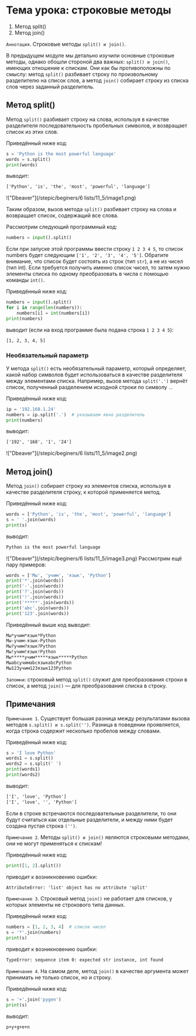 # Тема урока: строковые методы

1. Метод split()
2. Метод join()

`Аннотация`. Строковые методы `split() и join()`.

В предыдущем модуле мы детально изучили основные строковые методы, однако обошли стороной два важных:
`split() и join()`,
имеющих отношение к спискам. Они как бы противоположны по смыслу: метод `split()` разбивает строку по произвольному
разделителю на список слов, а метод `join()` собирает строку из списка слов через заданный разделитель.

## Метод split()

Метод `split()` разбивает строку на слова, используя в качестве разделителя последовательность пробельных символов, и
возвращает список из этих слов.

Приведённый ниже код:

```python
s = 'Python is the most powerful language'
words = s.split()
print(words)
```

выводит:

```html
['Python', 'is', 'the', 'most', 'powerful', 'language']
```

!["Dbeaver"](/stepic/beginers/6 lists/11_5/image1.png)

Таким образом, вызов метода `split()` разбивает строку на слова и возвращает список, содержащий все слова.

Рассмотрим следующий программный код:

```python
numbers = input().split()
```

Если при запуске этой программы ввести строку `1 2 3 4 5`, то список numbers будет следующим
`['1', '2', '3', '4', '5']`.
Обратите внимание, что список будет состоять из строк (тип `str`), а не из чисел (тип int). Если требуется получить
именно
список чисел, то затем нужно элементы списка по одному преобразовать в числа с помощью команды `int()`.

Приведённый ниже код:

```python
numbers = input().split()
for i in range(len(numbers)):
    numbers[i] = int(numbers[i])
print(numbers)
```

выводит (если на вход программе была подана строка `1 2 3 4 5`):

```html
[1, 2, 3, 4, 5]
```

### Необязательный параметр

У метода `split()` есть необязательный параметр, который определяет, какой набор символов будет использоваться в
качестве
разделителя между элементами списка. Например, вызов метода `split('.')` вернёт список, полученный разделением исходной
строки по символу `.`.

Приведённый ниже код:

```python
ip = '192.168.1.24'
numbers = ip.split('.')  # указываем явно разделитель
print(numbers)
```

выводит:

```html
['192', '168', '1', '24']
```

!["Dbeaver"](/stepic/beginers/6 lists/11_5/image2.png)

## Метод join()

Метод `join()` собирает строку из элементов списка, используя в качестве разделителя строку, к которой применяется
метод.

Приведённый ниже код:

```python
words = ['Python', 'is', 'the', 'most', 'powerful', 'language']
s = ' '.join(words)
print(s)
```

выводит:

```html
Python is the most powerful language
```

!["Dbeaver"](/stepic/beginers/6 lists/11_5/image3.png)
Рассмотрим ещё пару примеров:

```python
words = ['Мы', 'учим', 'язык', 'Python']
print('*'.join(words))
print('-'.join(words))
print('?'.join(words))
print('!'.join(words))
print('*****'.join(words))
print('abc'.join(words))
print('123'.join(words))
```

Приведённый выше код выводит:

```html
Мы*учим*язык*Python
Мы-учим-язык-Python
Мы?учим?язык?Python
Мы!учим!язык!Python
Мы*****учим*****язык*****Python
МыabcучимabcязыкabcPython
Мы123учим123язык123Python
```

`Запомни`: строковый метод `split()` служит для преобразования строки в список, а метод `join()` — для преобразования
списка в
строку.

## Примечания

`Примечание 1`. Существует большая разница между результатами вызова методов `s.split() и s.split('')`. Разница в
поведении
проявляется, когда строка содержит несколько пробелов между словами.

Приведённый ниже код:

```python
s = 'I love Python'
words1 = s.split()
words2 = s.split(' ')
print(words1)
print(words2)
```

выводит:

```html
['I', 'love', 'Python']
['I', 'love', '', 'Python']
```

Если в строке встречаются последовательные разделители, то они будут считаться как отдельные разделители, и между ними
будет создана пустая строка `('')`.

`Примечание 2`. Методы `split() и join()` являются строковыми методами, они не могут применяться к спискам!

Приведённый ниже код:

```python
print([1, 2].split())
```

приводит к возникновению ошибки:

```html
AttributeError: 'list' object has no attribute 'split'
```

`Примечание 3`. Строковый метод `join()` не работает для списков, у которых элементы не строкового типа данных.

Приведённый ниже код:

```python
numbers = [1, 2, 3, 4]  # список чисел
s = '*'.join(numbers)
print(s)
```

приводит к возникновению ошибки:

```html
TypeError: sequence item 0: expected str instance, int found
```

`Примечание 4`. На самом деле, метод `join()` в качестве аргумента может принимать не только список, но и строку.

Приведённый ниже код:

```python
s = '+'.join('pygen')
print(s)
```

выводит:

```html
p+y+g+e+n
```
